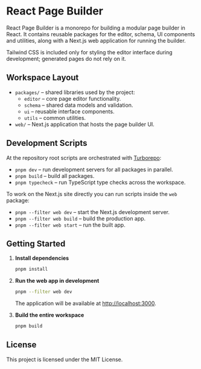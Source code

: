 # React Page Builder

React Page Builder is a monorepo for building a modular page builder in React. It contains reusable packages for the editor, schema, UI components and utilities, along with a Next.js web application for running the builder.

Tailwind CSS is included only for styling the editor interface during development; generated pages do not rely on it.

## Workspace Layout

- `packages/` – shared libraries used by the project:
  - `editor` – core page editor functionality.
  - `schema` – shared data models and validation.
  - `ui` – reusable interface components.
  - `utils` – common utilities.
- `web/` – Next.js application that hosts the page builder UI.

## Development Scripts

At the repository root scripts are orchestrated with [Turborepo](https://turbo.build/):

- `pnpm dev` – run development servers for all packages in parallel.
- `pnpm build` – build all packages.
- `pnpm typecheck` – run TypeScript type checks across the workspace.

To work on the Next.js site directly you can run scripts inside the `web` package:

- `pnpm --filter web dev` – start the Next.js development server.
- `pnpm --filter web build` – build the production app.
- `pnpm --filter web start` – run the built app.

## Getting Started

1. **Install dependencies**

   ```bash
   pnpm install
   ```

2. **Run the web app in development**

   ```bash
   pnpm --filter web dev
   ```

   The application will be available at <http://localhost:3000>.

3. **Build the entire workspace**

   ```bash
   pnpm build
   ```

## License

This project is licensed under the MIT License.

